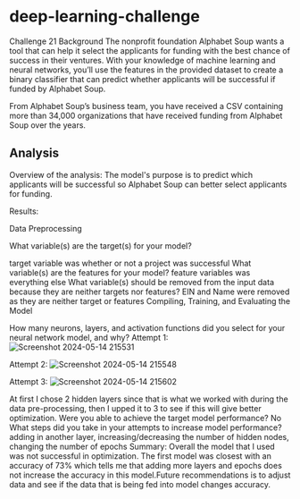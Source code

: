 # deep-learning-challenge
Challenge 21
Background
The nonprofit foundation Alphabet Soup wants a tool that can help it select the applicants for funding with the best chance of success in their ventures. With your knowledge of machine learning and neural networks, you’ll use the features in the provided dataset to create a binary classifier that can predict whether applicants will be successful if funded by Alphabet Soup.

From Alphabet Soup’s business team, you have received a CSV containing more than 34,000 organizations that have received funding from Alphabet Soup over the years.

Analysis
--------------------------------------------------------------------------------------------------------------------------------------------------------------------------------------------------------------
Overview of the analysis: The model's purpose is to predict which applicants will be successful so Alphabet Soup can better select applicants for funding.

Results:

Data Preprocessing

What variable(s) are the target(s) for your model?

target variable was whether or not a project was successful What variable(s) are the features for your model?
feature variables was everything else What variable(s) should be removed from the input data because they are neither targets nor features?
EIN and Name were removed as they are neither target or features
Compiling, Training, and Evaluating the Model

How many neurons, layers, and activation functions did you select for your neural network model, and why?
Attempt 1:
![Screenshot 2024-05-14 215531](https://github.com/JessH09/deep-learning-challenge/assets/152633475/f39af477-24aa-4946-a405-f70be2900cb2)

Attempt 2: 
![Screenshot 2024-05-14 215548](https://github.com/JessH09/deep-learning-challenge/assets/152633475/4d0a3a31-4899-4519-9c61-8846984b5d56)

Attempt 3:
![Screenshot 2024-05-14 215602](https://github.com/JessH09/deep-learning-challenge/assets/152633475/36e63ce0-5f32-4fad-8ef3-5874ff8c6b3d)

At first I chose 2 hidden layers since that is what we worked with during the data pre-processing, then I upped it to 3 to see if this will give better optimization. Were you able to achieve the target model performance?
No What steps did you take in your attempts to increase model performance?
adding in another layer, increasing/decreasing the number of hidden nodes, changing the number of epochs
Summary: Overall the model that I used was not successful in optimization. The first model was closest with an accuracy of 73% which tells me that adding more layers and epochs does not increase the accuracy in this model.Future recommendations is to adjust data and see if the data that is being fed into model changes accuracy.
